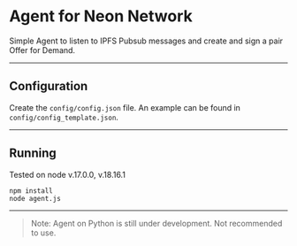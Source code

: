 # Agent for Neon Network

Simple Agent to listen to IPFS Pubsub messages and create and sign a pair Offer for Demand.

---

## Configuration

Create the `config/config.json` file. An example can be found in `config/config_template.json`.

---

## Running
Tested on node v.17.0.0, v.18.16.1
```
npm install
node agent.js
```

---

> Note:
Agent on Python is still under development. Not recommended to use.
